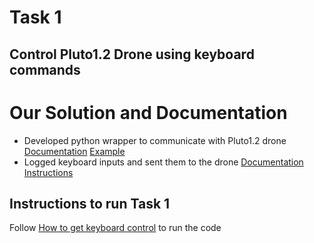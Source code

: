 # Task 1
## Control Pluto1.2 Drone using keyboard commands

# Our Solution and Documentation
* Developed python wrapper to communicate with Pluto1.2 drone [Documentation](python_wrapper/documentation.md) [Example](python_wrapper/src/example.md)
* Logged keyboard inputs and sent them to the drone [Documentation](Task_1/src/documentation.md) [Instructions](Task_1/src/how_to_get_keyboard_control.md)

## Instructions to run Task 1
Follow [How to get keyboard control](Task_1/src/how_to_get_keyboard_control.md) to run the code